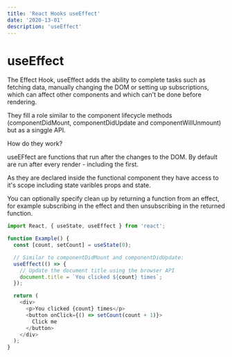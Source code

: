 ```yaml
---
title: 'React Hooks useEffect'
date: '2020-13-01'
description: 'useEffect'
---
```


# useEffect

The Effect Hook, useEffect adds the ability to complete tasks such as fetching data, manually changing the DOM or setting up subscriptions, which can affect other components and which can't be done before rendering. 

They fill a role similar to the component lifecycle methods (componentDidMount, componentDidUpdate and componentWillUnmount) but as a singgle API.

How do they work? 

useEFfect are functions that run after the changes to the DOM. By default are run after every render - including the first. 

As they are declared inside the functional component they have access to it's scope including state varibles props and state. 

You can optionally specify clean up by returning a function from an effect, for example subscribing in the effect and then unsubscribing in the returned function. 

```js
import React, { useState, useEffect } from 'react';

function Example() {
  const [count, setCount] = useState(0);

  // Similar to componentDidMount and componentDidUpdate:
  useEffect(() => {
    // Update the document title using the browser API
    document.title = `You clicked ${count} times`;
  });

  return (
    <div>
      <p>You clicked {count} times</p>
      <button onClick={() => setCount(count + 1)}>
        Click me
      </button>
    </div>
  );
}
```
